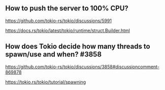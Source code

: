 
## How to push the server to 100% CPU?

https://github.com/tokio-rs/tokio/discussions/5991

https://docs.rs/tokio/latest/tokio/runtime/struct.Builder.html

## How does Tokio decide how many threads to spawn/use and when? #3858

https://github.com/tokio-rs/tokio/discussions/3858#discussioncomment-869878

https://tokio.rs/tokio/tutorial/spawning